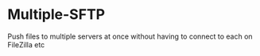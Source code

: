 # Multiple-SFTP
Push files to multiple servers at once without having to connect to each on FileZilla etc

